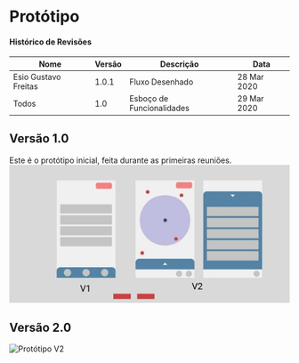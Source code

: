 <br>
<br>

# Protótipo


#### Histórico de Revisões
|Nome |  Versão | Descrição |  Data    |
|-----------------------------------|--------------------|---------------|-----------------|
| Esio Gustavo Freitas | 1.0.1 | Fluxo Desenhado |28 Mar 2020 |
| Todos | 1.0 | Esboço de Funcionalidades |29 Mar 2020 |

## Versão 1.0
Este é o protótipo inicial, feita durante as primeiras reuniões.
![Protótipo V1](v1.prototipo.jpg)

## Versão 2.0

![Protótipo V2](v2.prototipo.png)